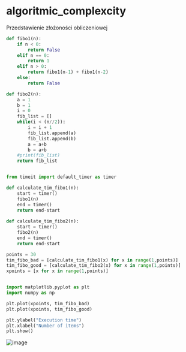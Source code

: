 # algoritmic_complexcity
Przedstawienie złożoności obliczeniowej
```py
def fibo1(n):
    if n < 0:
        return False
    elif n == 0:
        return 1
    elif n > 0:
        return fibo1(n-1) + fibo1(n-2)
    else:
        return False

def fibo2(n):
    a = 1
    b = 1
    i = 0
    fib_list = []
    while(i < (n//2)):
        i = i + 1
        fib_list.append(a)
        fib_list.append(b)
        a = a+b
        b = a+b
    #print(fib_list)    
    return fib_list


from timeit import default_timer as timer

def calculate_tim_fibo1(n):
    start = timer()
    fibo1(n)
    end = timer()
    return end-start
    
def calculate_tim_fibo2(n):
    start = timer()
    fibo2(n)
    end = timer()
    return end-start

points = 30
tim_fibo_bad = [calculate_tim_fibo1(x) for x in range(1,points)]
tim_fibo_good = [calculate_tim_fibo2(x) for x in range(1,points)]
xpoints = [x for x in range(1,points)]


import matplotlib.pyplot as plt
import numpy as np

plt.plot(xpoints, tim_fibo_bad)
plt.plot(xpoints, tim_fibo_good)

plt.ylabel("Execution time")
plt.xlabel("Number of items")
plt.show()
```
![image](https://user-images.githubusercontent.com/111123372/200170133-47831ce0-2666-493c-9226-8b722186b607.png)

